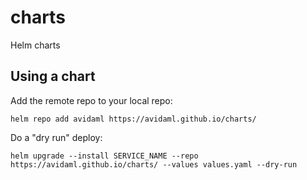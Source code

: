 # charts
Helm charts

## Using a chart

Add the remote repo to your local repo:

    helm repo add avidaml https://avidaml.github.io/charts/

Do a "dry run" deploy:

    helm upgrade --install SERVICE_NAME --repo https://avidaml.github.io/charts/ --values values.yaml --dry-run
